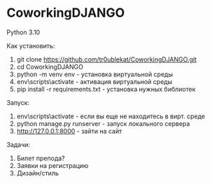 # CoworkingDJANGO

Python 3.10
 
Как установить:

1) git clone https://github.com/tr0ublekat/CoworkingDJANGO.git
2) cd CoworkingDJANGO
3) python -m venv env - установка виртуальной среды
4) env\scripts\activate - активация виртуальной среды
5) pip install -r requirements.txt - установка нужных библиотек

Запуск:

1) env\scripts\activate - если вы еще не находитесь в вирт. среде
2) python manage.py runserver - запуск локального сервера
3) http://127.0.0.1:8000 - зайти на сайт

Задачи:
1) Билет препода?
2) Заявки на регистрацию
3) Дизайн/стиль
